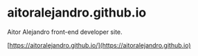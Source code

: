 # aitoralejandro.github.io

Aitor Alejandro front-end developer site.

[https://aitoralejandro.github.io/](https://aitoralejandro.github.io)
